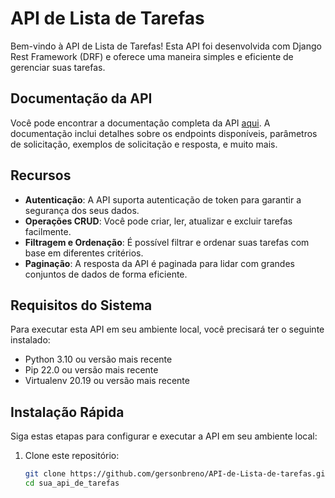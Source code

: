 # API de Lista de Tarefas

Bem-vindo à API de Lista de Tarefas! Esta API foi desenvolvida com Django Rest Framework (DRF) e oferece uma maneira simples e eficiente de gerenciar suas tarefas.

## Documentação da API

Você pode encontrar a documentação completa da API [aqui](https://api-de-lista-de-tarefas.onrender.com/api/swagger/). A documentação inclui detalhes sobre os endpoints disponíveis, parâmetros de solicitação, exemplos de solicitação e resposta, e muito mais.

## Recursos

- **Autenticação**: A API suporta autenticação de token para garantir a segurança dos seus dados.
- **Operações CRUD**: Você pode criar, ler, atualizar e excluir tarefas facilmente.
- **Filtragem e Ordenação**: É possível filtrar e ordenar suas tarefas com base em diferentes critérios.
- **Paginação**: A resposta da API é paginada para lidar com grandes conjuntos de dados de forma eficiente.

## Requisitos do Sistema

Para executar esta API em seu ambiente local, você precisará ter o seguinte instalado:

- Python 3.10 ou versão mais recente
- Pip 22.0 ou versão mais recente
- Virtualenv 20.19 ou versão mais recente

## Instalação Rápida

Siga estas etapas para configurar e executar a API em seu ambiente local:

1. Clone este repositório:

   ```bash
   git clone https://github.com/gersonbreno/API-de-Lista-de-tarefas.git
   cd sua_api_de_tarefas
